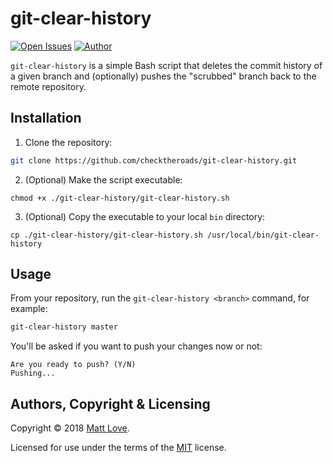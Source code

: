 # git-clear-history

[![Open Issues](http://img.shields.io/github/issues/checktheroads/git-clear-history.svg?style=flat-square)](https://github.com/checktheroads/git-clear-history/issues)
[![Author](http://img.shields.io/badge/author-@checktheroads-lightgrey.svg?style=flat-square)](https://twitter.com/checktheroads)

`git-clear-history` is a simple Bash script that deletes the commit history of a given branch and (optionally) pushes the "scrubbed" branch back to the remote repository.

## Installation

1. Clone the repository:

```bash
git clone https://github.com/checktheroads/git-clear-history.git
```

2. (Optional) Make the script executable:

```
chmod +x ./git-clear-history/git-clear-history.sh
```

3. (Optional) Copy the executable to your local `bin` directory:

```
cp ./git-clear-history/git-clear-history.sh /usr/local/bin/git-clear-history
```

## Usage
From your repository, run the `git-clear-history <branch>` command, for example:

```bash
git-clear-history master
```

You'll be asked if you want to push your changes now or not:


```
Are you ready to push? (Y/N)
Pushing...
```

## Authors, Copyright & Licensing

Copyright &copy; 2018 [Matt Love](https://twitter.com/checktheroads).

Licensed for use under the terms of the [MIT](https://spdx.org/licenses/MIT.html) license.
